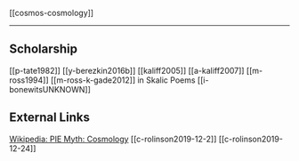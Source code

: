 [[cosmos-cosmology]]

---


## Scholarship
[[p-tate1982]]
[[y-berezkin2016b]]
[[kaliff2005]]
[[a-kaliff2007]]
[[m-ross1994]]
[[m-ross-k-gade2012]] in Skalic Poems
[[i-bonewitsUNKNOWN]]

## External Links
[Wikipedia: PIE Myth: Cosmology](https://en.wikipedia.org/wiki/Proto-Indo-European-mythology#Cosmology)
[[c-rolinson2019-12-2]]
[[c-rolinson2019-12-24]]